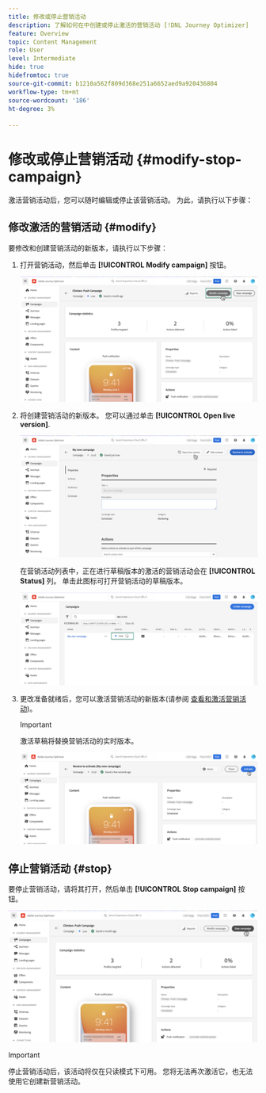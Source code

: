 ```yaml
---
title: 修改或停止营销活动
description: 了解如何在中创建或停止激活的营销活动 [!DNL Journey Optimizer]
feature: Overview
topic: Content Management
role: User
level: Intermediate
hide: true
hidefromtoc: true
source-git-commit: b1210a562f809d368e251a6652aed9a920436804
workflow-type: tm+mt
source-wordcount: '186'
ht-degree: 3%

---
```



# 修改或停止营销活动 {#modify-stop-campaign}

激活营销活动后，您可以随时编辑或停止该营销活动。 为此，请执行以下步骤：

## 修改激活的营销活动 {#modify}

要修改和创建营销活动的新版本，请执行以下步骤：

1. 打开营销活动，然后单击 **[!UICONTROL Modify campaign]** 按钮。

   ![](assets/create-campaign-edit.png)

1. 将创建营销活动的新版本。 您可以通过单击 **[!UICONTROL Open live version]**.

   ![](assets/create-campaign-draft.png)

   在营销活动列表中，正在进行草稿版本的激活的营销活动会在 **[!UICONTROL Status]** 列。 单击此图标可打开营销活动的草稿版本。

   ![](assets/create-campaign-edit-list.png)

1. 更改准备就绪后，您可以激活营销活动的新版本(请参阅 [查看和激活营销活动](create-campaign.md#review-activate))。

   >[!IMPORTANT]
   >
   >激活草稿将替换营销活动的实时版本。

   ![](assets/create-campaign-activate-draft.png)

## 停止营销活动 {#stop}

要停止营销活动，请将其打开，然后单击 **[!UICONTROL Stop campaign]** 按钮。

![](assets/create-campaign-stop.png)

>[!IMPORTANT]
>
>停止营销活动后，该活动将仅在只读模式下可用。 您将无法再次激活它，也无法使用它创建新营销活动。
